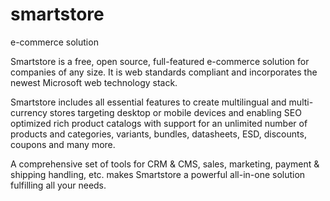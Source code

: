 # smartstore
e-commerce solution

Smartstore is a free, open source, full-featured e-commerce solution for companies of any size. It is web standards compliant and incorporates the newest Microsoft web technology stack.

Smartstore includes all essential features to create multilingual and multi-currency stores targeting desktop or mobile devices and enabling SEO optimized rich product catalogs with support for an unlimited number of products and categories, variants, bundles, datasheets, ESD, discounts, coupons and many more.

A comprehensive set of tools for CRM & CMS, sales, marketing, payment & shipping handling, etc. makes Smartstore a powerful all-in-one solution fulfilling all your needs.
